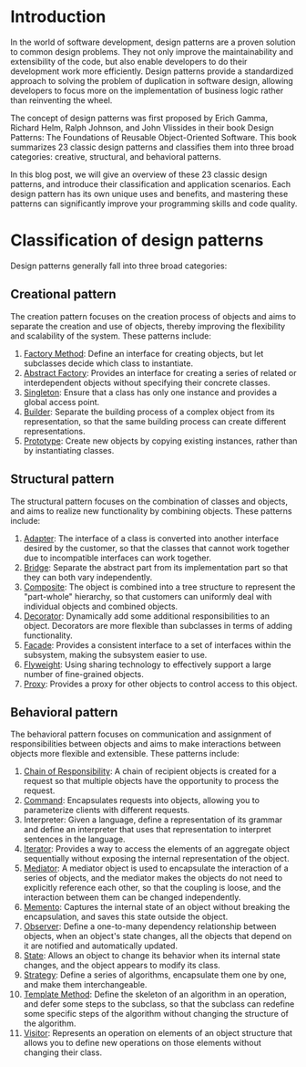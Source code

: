 # Introduction
In the world of software development, design patterns are a proven solution to common design problems. They not only improve the maintainability and extensibility of the code, but also enable developers to do their development work more efficiently. Design patterns provide a standardized approach to solving the problem of duplication in software design, allowing developers to focus more on the implementation of business logic rather than reinventing the wheel.

The concept of design patterns was first proposed by Erich Gamma, Richard Helm, Ralph Johnson, and John Vlissides in their book Design Patterns: The Foundations of Reusable Object-Oriented Software. This book summarizes 23 classic design patterns and classifies them into three broad categories: creative, structural, and behavioral patterns.

In this blog post, we will give an overview of these 23 classic design patterns, and introduce their classification and application scenarios. Each design pattern has its own unique uses and benefits, and mastering these patterns can significantly improve your programming skills and code quality.

# Classification of design patterns
Design patterns generally fall into three broad categories:

## Creational pattern
The creation pattern focuses on the creation process of objects and aims to separate the creation and use of objects, thereby improving the flexibility and scalability of the system. These patterns include:

1. [Factory Method](./doc/01-CreationMode/01-FactoryMethodPattern.md): Define an interface for creating objects, but let subclasses decide which class to instantiate.
2. [Abstract Factory](./doc/01-CreationMode/02-AbstractFactoryPattern.md): Provides an interface for creating a series of related or interdependent objects without specifying their concrete classes.
3. [Singleton](./doc/01-CreationMode/03-SingletonPattern.md): Ensure that a class has only one instance and provides a global access point.
4. [Builder](./doc/01-CreationMode/04-BuilderPattern.md): Separate the building process of a complex object from its representation, so that the same building process can create different representations.
5. [Prototype](./doc/01-CreationMode/05-ProtoTypePattern.md): Create new objects by copying existing instances, rather than by instantiating classes.

## Structural pattern
The structural pattern focuses on the combination of classes and objects, and aims to realize new functionality by combining objects. These patterns include:

1. [Adapter](./doc/02-StructureMode/01-AdapterPattern.md): The interface of a class is converted into another interface desired by the customer, so that the classes that cannot work together due to incompatible interfaces can work together.
2. [Bridge](./doc/02-StructureMode/02-BridgePattern.md): Separate the abstract part from its implementation part so that they can both vary independently.
3. [Composite](./doc/02-StructureMode/03-CompositePattern.md): The object is combined into a tree structure to represent the "part-whole" hierarchy, so that customers can uniformly deal with individual objects and combined objects.
4. [Decorator](./doc/02-StructureMode/04-DecoratorPattern.md): Dynamically add some additional responsibilities to an object. Decorators are more flexible than subclasses in terms of adding functionality.
5. [Facade](./doc/02-StructureMode/05-FacadePattern.md): Provides a consistent interface to a set of interfaces within the subsystem, making the subsystem easier to use.
6. [Flyweight](./doc/02-StructureMode/06-FlyweightPattern.md): Using sharing technology to effectively support a large number of fine-grained objects.
7. [Proxy](./doc/02-StructureMode/07-ProxyPattern.md): Provides a proxy for other objects to control access to this object.

## Behavioral pattern
The behavioral pattern focuses on communication and assignment of responsibilities between objects and aims to make interactions between objects more flexible and extensible. These patterns include:

1. [Chain of Responsibility](./doc/03-BehavioralMode/01-ChainOfResponsibilityPattern.md): A chain of recipient objects is created for a request so that multiple objects have the opportunity to process the request.
2. [Command](./doc/03-BehavioralMode/02-CommandPattern.md): Encapsulates requests into objects, allowing you to parameterize clients with different requests.
3. Interpreter: Given a language, define a representation of its grammar and define an interpreter that uses that representation to interpret sentences in the language.
4. [Iterator](./doc/03-BehavioralMode/04-IteratorPattern.md): Provides a way to access the elements of an aggregate object sequentially without exposing the internal representation of the object.
5. [Mediator](./doc/03-BehavioralMode/05-MediatorPattern.md): A mediator object is used to encapsulate the interaction of a series of objects, and the mediator makes the objects do not need to explicitly reference each other, so that the coupling is loose, and the interaction between them can be changed independently.
6. [Memento](./doc/03-BehavioralMode/06-MementoPattern.md): Captures the internal state of an object without breaking the encapsulation, and saves this state outside the object.
7. [Observer](./doc/03-BehavioralMode/07-ObserverPattern.md): Define a one-to-many dependency relationship between objects, when an object's state changes, all the objects that depend on it are notified and automatically updated.
8. [State](./doc/03-BehavioralMode/08-StatePattern.md): Allows an object to change its behavior when its internal state changes, and the object appears to modify its class.
9. [Strategy](./doc/03-BehavioralMode/09-StrategyPattern.md): Define a series of algorithms, encapsulate them one by one, and make them interchangeable.
10. [Template Method](./doc/03-BehavioralMode/10-TemplateMethodPattern.md): Define the skeleton of an algorithm in an operation, and defer some steps to the subclass, so that the subclass can redefine some specific steps of the algorithm without changing the structure of the algorithm.
11. [Visitor](./doc/03-BehavioralMode/11-VisitorPattern.md): Represents an operation on elements of an object structure that allows you to define new operations on those elements without changing their class.